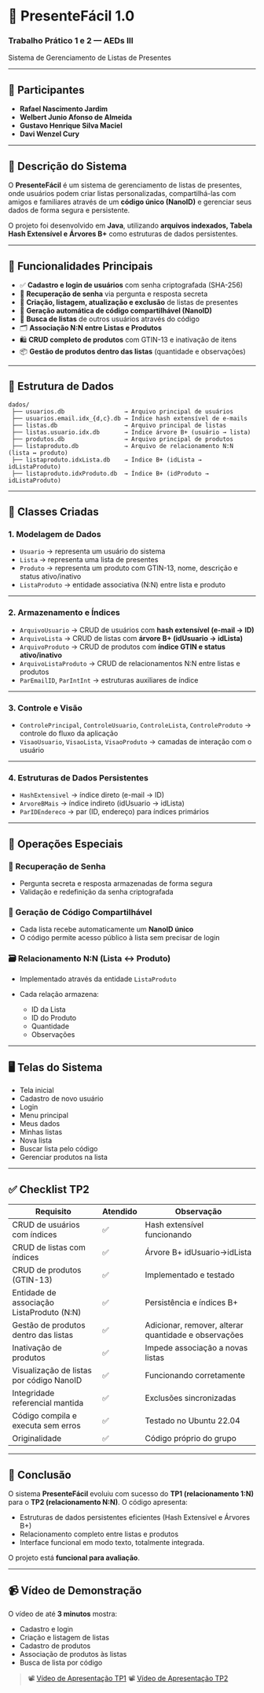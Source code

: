 # 🎁 PresenteFácil 1.0

### Trabalho Prático 1 e 2 — AEDs III

Sistema de Gerenciamento de Listas de Presentes

---

## 👥 Participantes

* **Rafael Nascimento Jardim**
* **Welbert Junio Afonso de Almeida**
* **Gustavo Henrique Silva Maciel**
* **Davi Wenzel Cury**

---

## 🧠 Descrição do Sistema

O **PresenteFácil** é um sistema de gerenciamento de listas de presentes, onde usuários podem criar listas personalizadas, compartilhá-las com amigos e familiares através de um **código único (NanoID)** e gerenciar seus dados de forma segura e persistente.

O projeto foi desenvolvido em **Java**, utilizando **arquivos indexados, Tabela Hash Extensível e Árvores B+** como estruturas de dados persistentes.

---

## 🚀 Funcionalidades Principais

* ✅ **Cadastro e login de usuários** com senha criptografada (SHA-256)
* 🔐 **Recuperação de senha** via pergunta e resposta secreta
* 📝 **Criação, listagem, atualização e exclusão** de listas de presentes
* 🧩 **Geração automática de código compartilhável (NanoID)**
* 🔎 **Busca de listas** de outros usuários através do código
* 🗂️ **Associação N:N entre Listas e Produtos**
* 🛍️ **CRUD completo de produtos** com GTIN-13 e inativação de itens
* 📦 **Gestão de produtos dentro das listas** (quantidade e observações)

---

## 💾 Estrutura de Dados

```
dados/
 ├── usuarios.db                 → Arquivo principal de usuários
 ├── usuarios.email.idx_{d,c}.db → Índice hash extensível de e-mails
 ├── listas.db                   → Arquivo principal de listas
 ├── listas.usuario.idx.db       → Índice árvore B+ (usuário → lista)
 ├── produtos.db                 → Arquivo principal de produtos
 ├── listaproduto.db             → Arquivo de relacionamento N:N (lista ↔ produto)
 ├── listaproduto.idxLista.db    → Índice B+ (idLista → idListaProduto)
 ├── listaproduto.idxProduto.db  → Índice B+ (idProduto → idListaProduto)
```

---

## 🧩 Classes Criadas

### **1. Modelagem de Dados**

* `Usuario` → representa um usuário do sistema
* `Lista` → representa uma lista de presentes
* `Produto` → representa um produto com GTIN-13, nome, descrição e status ativo/inativo
* `ListaProduto` → entidade associativa (N:N) entre lista e produto

---

### **2. Armazenamento e Índices**

* `ArquivoUsuario` → CRUD de usuários com **hash extensível (e-mail → ID)**
* `ArquivoLista` → CRUD de listas com **árvore B+ (idUsuario → idLista)**
* `ArquivoProduto` → CRUD de produtos com **índice GTIN e status ativo/inativo**
* `ArquivoListaProduto` → CRUD de relacionamentos N:N entre listas e produtos
* `ParEmailID`, `ParIntInt` → estruturas auxiliares de índice

---

### **3. Controle e Visão**

* `ControlePrincipal`, `ControleUsuario`, `ControleLista`, `ControleProduto` → controle do fluxo da aplicação
* `VisaoUsuario`, `VisaoLista`, `VisaoProduto` → camadas de interação com o usuário

---

### **4. Estruturas de Dados Persistentes**

* `HashExtensivel` → índice direto (e-mail → ID)
* `ArvoreBMais` → índice indireto (idUsuario → idLista)
* `ParIDEndereco` → par (ID, endereço) para índices primários

---

## 🔄 Operações Especiais

### 🔐 Recuperação de Senha

* Pergunta secreta e resposta armazenadas de forma segura
* Validação e redefinição da senha criptografada

### 🧾 Geração de Código Compartilhável

* Cada lista recebe automaticamente um **NanoID único**
* O código permite acesso público à lista sem precisar de login

### 🗃️ Relacionamento N:N (Lista ↔ Produto)

* Implementado através da entidade `ListaProduto`
* Cada relação armazena:

  * ID da Lista
  * ID do Produto
  * Quantidade
  * Observações

---

## 🖥️ Telas do Sistema

* Tela inicial
* Cadastro de novo usuário
* Login
* Menu principal
* Meus dados
* Minhas listas
* Nova lista
* Buscar lista pelo código
* Gerenciar produtos na lista

---

## ✅ Checklist TP2

| Requisito                                 | Atendido | Observação                                           |
| ----------------------------------------- | -------- | ---------------------------------------------------- |
| CRUD de usuários com índices              | ✅        | Hash extensível funcionando                          |
| CRUD de listas com índices                | ✅        | Árvore B+ idUsuario→idLista                          |
| CRUD de produtos (GTIN-13)                | ✅        | Implementado e testado                               |
| Entidade de associação ListaProduto (N:N) | ✅        | Persistência e índices B+                            |
| Gestão de produtos dentro das listas      | ✅        | Adicionar, remover, alterar quantidade e observações |
| Inativação de produtos                    | ✅        | Impede associação a novas listas                     |
| Visualização de listas por código NanoID  | ✅        | Funcionando corretamente                             |
| Integridade referencial mantida           | ✅        | Exclusões sincronizadas                              |
| Código compila e executa sem erros        | ✅        | Testado no Ubuntu 22.04                              |
| Originalidade                             | ✅        | Código próprio do grupo                              |

---

## 🏁 Conclusão

O sistema **PresenteFácil** evoluiu com sucesso do **TP1 (relacionamento 1:N)** para o **TP2 (relacionamento N:N)**.
O código apresenta:

* Estruturas de dados persistentes eficientes (Hash Extensível e Árvores B+)
* Relacionamento completo entre listas e produtos
* Interface funcional em modo texto, totalmente integrada.

O projeto está **funcional para avaliação**.

---

## 📹 Vídeo de Demonstração

O vídeo de até **3 minutos** mostra:

* Cadastro e login
* Criação e listagem de listas
* Cadastro de produtos
* Associação de produtos às listas
* Busca de lista por código

> 📽️ [Vídeo de Apresentação TP1](https://youtu.be/NpyloV69Be0)
> 📽️ [Vídeo de Apresentação TP2](https://www.youtube.com/watch?si=7E3g5fbp5sFOmfiV&v=s9rRcJV1k44&feature=youtu.be)

